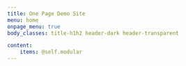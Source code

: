 ```yaml
---
title: One Page Demo Site
menu: home
onpage_menu: true
body_classes: title-h1h2 header-dark header-transparent

content:
    items: @self.modular
---
```


